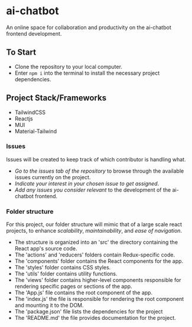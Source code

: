 
# ai-chatbot
An online space for collaboration and productivity on the ai-chatbot frontend development.

## To Start
- Clone the repository to your local computer.
- Enter `npm i` into the terminal to install the necessary project dependencies.

## Project Stack/Frameworks
- TailwindCSS
- Reactjs
- MUI
- Material-Tailwind

### Issues
Issues will be created to keep track of which contributor is handling what.
- _Go to the issues tab of the repository_ to browse through the available issues currently on the project.
- _Indicate your interest in your chosen issue to get assigned_.
- _Add any issues you consider relevant_ to the development of the ai-chatbot frontend.

### Folder structure
For this project, our folder structure will mimic that of a large scale react projects, to enhance _scalability_, _maintainability_, and _ease of navigation_.

- The structure is organized into an 'src' the directory containing the React app's source code.
- The 'actions' and 'reducers' folders contain Redux-specific code.
- The 'components' folder contains the React components for the app.
- The 'styles' folder contains CSS styles.
- The 'utils' folder contains utility functions.
- The 'views' folder contains higher-level components responsible for rendering specific pages or sections of the app.
- The 'App.js' file contains the root component of the app.
- The 'index.js' the file is responsible for rendering the root component and mounting it to the DOM.
- The 'package.json' file lists the dependencies for the project
- The 'README.md' the file provides documentation for the project.

